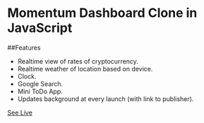 # Momentum Dashboard Clone in JavaScript
##Features
- Realtime view of rates of cryptocurrency.
- Realtime weather of location based on device.
- Clock.
- Google Search.
- Mini ToDo App.
- Updates background at every launch (with link to publisher).

[See Live](https://momentum-ash.netlify.app/)

